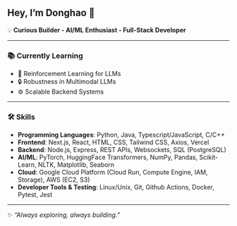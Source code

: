 ## Hey, I’m Donghao 👋

💡 **Curious Builder - AI/ML Enthusiast - Full-Stack Developer**

---

### 📚 Currently Learning  
- 🤖 Reinforcement Learning for LLMs  
- 🔒 Robustness in Multimodal LLMs
- ⚙️ Scalable Backend Systems  

---

### 🛠️ Skills
- **Programming Languages**: Python, Java, Typescript/JavaScript, C/C++
- **Frontend**: Next.js, React, HTML, CSS, Tailwind CSS, Axios, Vercel
- **Backend**: Node.js, Express, REST APIs, Websockets, SQL (PostgreSQL)
- **AI/ML**: PyTorch, HuggingFace Transformers, NumPy, Pandas, Scikit-Learn, NLTK, Matplotlib, Seaborn
- **Cloud**: Google Cloud Platform (Cloud Run, Compute Engine, IAM, Storage), AWS (EC2, S3)
- **Developer Tools & Testing**: Linux/Unix, Git, Github Actions, Docker, Pytest, Jest

---

✨ *“Always exploring, always building.”*
